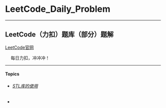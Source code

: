 # LeetCode_Daily_Problem

---------------------------

## LeetCode（力扣）题库（部分）题解

[LeetCode官网](https://leetcode-cn.com)

&emsp; 每日力扣，冲冲冲！

---------

#### Topics

- ###### [STL库的使用](https://github.com/DicardoX/LeetCode_Daily_Problem/tree/master/Topics/STL库)

- 
